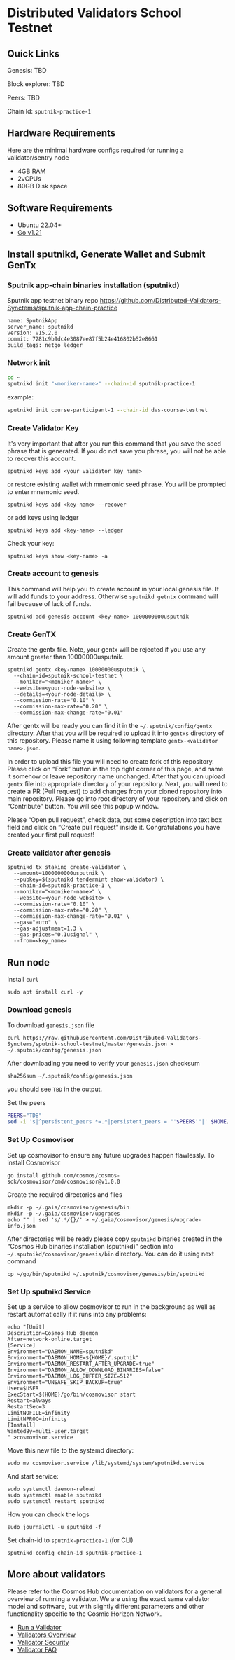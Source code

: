 # Distributed **Validators School Testnet**

## **Quick Links**

Genesis: TBD

Block explorer: TBD

Peers: TBD

Chain Id: `sputnik-practice-1`

## **Hardware Requirements**

Here are the minimal hardware configs required for running a validator/sentry node

- 4GB RAM
- 2vCPUs
- 80GB Disk space

## **Software Requirements**

- Ubuntu 22.04+
- [Go v1.21](https://golang.org/doc/install)

## **Install sputnikd, Generate Wallet and Submit GenTx**

### ****Sputnik app-chain binaries installation (sputnikd)****

Sputnik app testnet binary repo
https://github.com/Distributed-Validators-Synctems/sputnik-app-chain-practice

```
name: SputnikApp
server_name: sputnikd
version: v15.2.0
commit: 7281c9b9dc4e3087ee87f5b24e416802b52e8661
build_tags: netgo ledger
```

### Network init

```bash
cd ~
sputnikd init "<moniker-name>" --chain-id sputnik-practice-1
```

example:

```bash
sputnikd init course-participant-1 --chain-id dvs-course-testnet
```

### **Create Validator Key**

It's very important that after you run this command that you save the seed phrase that is generated. If you do not save you phrase, you will not be able to recover this account.

`sputnikd keys add <your validator key name>`

or restore existing wallet with mnemonic seed phrase. You will be prompted to enter mnemonic seed.

`sputnikd keys add <key-name> --recover`

or add keys using ledger

`sputnikd keys add <key-name> --ledger`

Check your key:

`sputnikd keys show <key-name> -a`

### ****Create account to genesis****

This command will help you to create account in your local genesis file. It will add funds to your address. Otherwise `sputnikd getntx` command will fail because of lack of funds.

`sputnikd add-genesis-account <key-name> 1000000000usputnik`

### ****Create GenTX****

Create the gentx file. Note, your gentx will be rejected if you use any amount greater than 10000000usputnik.

```
sputnikd gentx <key-name> 10000000usputnik \
  --chain-id=sputnik-school-testnet \
  --moniker="<moniker-name>" \
  --website=<your-node-website> \
  --details=<your-node-details> \
  --commission-rate="0.10" \
  --commission-max-rate="0.20" \
  --commission-max-change-rate="0.01"
```

After gentx will be ready you can find it in the `~/.sputnik/config/gentx` directory. After that you will be required to upload it into `gentxs` directory of this repository. Please name it using following template `gentx-<validator name>.json`.

In order to upload this file you will need to create fork of this repository. Please click on “Fork” button in the top right corner of this page, and name it somehow or leave repository name unchanged.
After that you can upload `gentx` file into appropriate directory of your repository. Next, you will need to create a PR (Pull request) to add changes from your cloned repository into main repository.
Please go into root directory of your repository and click on “Contribute” button.
You will see this popup window.

Please “Open pull request”, check data, put some description into text box field and click on “Create pull request” inside it. Congratulations you have created your first pull request!

### Create validator after genesis

```
sputnikd tx staking create-validator \
  --amount=1000000000usputnik \
  --pubkey=$(sputnikd tendermint show-validator) \
  --chain-id=sputnik-practice-1 \
  --moniker="<moniker-name>" \
  --website=<your-node-website> \
  --commission-rate="0.10" \
  --commission-max-rate="0.20" \
  --commission-max-change-rate="0.01" \
  --gas="auto" \
  --gas-adjustment=1.3 \
  --gas-prices="0.1usignal" \
  --from=<key_name>
```

## Run node

Install `curl`
```
sudo apt install curl -y
```

### ****Download genesis****

To download `genesis.json` file
```
curl https://raw.githubusercontent.com/Distributed-Validators-Synctems/sputnik-school-testnet/master/genesis.json > ~/.sputnik/config/genesis.json
```
After downloading you need to verify your `genesis.json` checksum

```
sha256sum ~/.sputnik/config/genesis.json
```

you should see `TBD` in the output.

Set the peers
```bash
PEERS="TDB"
sed -i 's|^persistent_peers *=.*|persistent_peers = "'$PEERS'"|' $HOME/.gaia/config/config.toml
```

### ****Set Up Cosmovisor****

Set up cosmovisor to ensure any future upgrades happen flawlessly. To install Cosmovisor
```
go install github.com/cosmos/cosmos-sdk/cosmovisor/cmd/cosmovisor@v1.0.0
```

Create the required directories and files
```
mkdir -p ~/.gaia/cosmovisor/genesis/bin
mkdir -p ~/.gaia/cosmovisor/upgrades
echo "" | sed 's/.*/{}/' > ~/.gaia/cosmovisor/genesis/upgrade-info.json
```

After directories will be ready please copy `sputnikd` binaries created in the “Cosmos Hub binaries installation (sputnikd)” section into `~/.sputnikd/cosmovisor/genesis/bin` directory. You can do it using next command
```
cp ~/go/bin/sputnikd ~/.sputnik/cosmovisor/genesis/bin/sputnikd
```

### ****Set Up sputnikd Service****

Set up a service to allow cosmovisor to run in the background as well as restart automatically if it runs into any problems:
```
echo "[Unit]
Description=Cosmos Hub daemon
After=network-online.target
[Service]
Environment="DAEMON_NAME=sputnikd"
Environment="DAEMON_HOME=${HOME}/.sputnik"
Environment="DAEMON_RESTART_AFTER_UPGRADE=true"
Environment="DAEMON_ALLOW_DOWNLOAD_BINARIES=false"
Environment="DAEMON_LOG_BUFFER_SIZE=512"
Environment="UNSAFE_SKIP_BACKUP=true"
User=$USER
ExecStart=${HOME}/go/bin/cosmovisor start
Restart=always
RestartSec=3
LimitNOFILE=infinity
LimitNPROC=infinity
[Install]
WantedBy=multi-user.target
" >cosmovisor.service
```

Move this new file to the systemd directory:
```
sudo mv cosmovisor.service /lib/systemd/system/sputnikd.service
```

And start service:
```
sudo systemctl daemon-reload
sudo systemctl enable sputnikd 
sudo systemctl restart sputnikd
```

How you can check the logs
```
sudo journalctl -u sputnikd -f
```

Set chain-id to `sputnik-practice-1` (for CLI)
```
sputnikd config chain-id sputnik-practice-1
```

## **More about validators**

Please refer to the Cosmos Hub documentation on validators for a general overview of running a validator. We are using the exact same validator model and software, but with slightly different parameters and other functionality specific to the Cosmic Horizon Network.

- [Run a Validator](https://hub.cosmos.network/main/validators/validator-setup.html)
- [Validators Overview](https://hub.cosmos.network/main/validators/overview.html)
- [Validator Security](https://hub.cosmos.network/main/validators/security.html)
- [Validator FAQ](https://hub.cosmos.network/main/validators/validator-faq.html)
